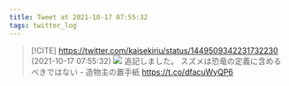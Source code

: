 ```yaml
---
title: Tweet at 2021-10-17 07:55:32
tags: twitter_log
---
```


> [!CITE] https://twitter.com/kaisekiriu/status/1449509342231732230 (2021-10-17 07:55:32)
> ![](https://twitter.com/kaisekiriu/status/1449509342231732230)
> 追記しました。
> スズメは恐竜の定義に含めるべきではない - 造物主の置手紙
> https://t.co/dfacuWyQP6
